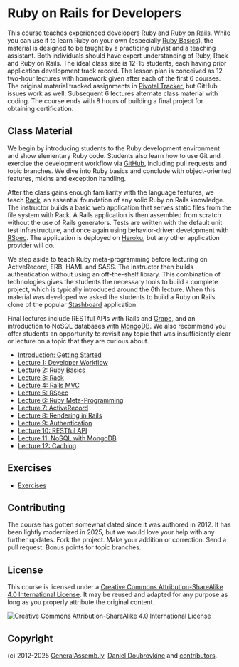 # Ruby on Rails for Developers

This course teaches experienced developers [Ruby](http://www.ruby-lang.org) and [Ruby on Rails](http://rubyonrails.org/). While you can use it to learn Ruby on your own (especially [Ruby Basics](lectures/02-ruby-basics/README.md)), the material is designed to be taught by a practicing rubyist and a teaching assistant. Both individuals should have expert understanding of Ruby, Rack and Ruby on Rails. The ideal class size is 12-15 students, each having prior application development track record. The lesson plan is conceived as 12 two-hour lectures with homework given after each of the first 6 courses. The original material tracked assignments in [Pivotal Tracker](http://pivotaltracker.com), but GitHub issues work as well. Subsequent 6 lectures alternate class material with coding. The course ends with 8 hours of building a final project for obtaining certification.

## Class Material

We begin by introducing students to the Ruby development environment and show elementary Ruby code. Students also learn how to use Git and exercise the development workflow via [GitHub](http://github.com), including pull requests and topic branches. We dive into Ruby basics and conclude with object-oriented features, mixins and exception handling.

After the class gains enough familiarity with the language features, we teach [Rack](http://rack.github.com/), an essential foundation of any solid Ruby on Rails knowledge. The instructor builds a basic web application that serves static files from the file system with Rack. A Rails application is then assembled from scratch without the use of Rails generators. Tests are written with the default unit test infrastructure, and once again using behavior-driven development with [RSpec](http://rspec.info/). The application is deployed on [Heroku](http://www.heroku.com/), but any other application provider will do.

We step aside to teach Ruby meta-programming before lecturing on ActiveRecord, ERB, HAML and SASS. The instructor then builds authentication without using an off-the-shelf library. This combination of technologies gives the students the necessary tools to build a complete project, which is typically introduced around the 6th lecture. When this material was developed we asked the students to build a Ruby on Rails clone of the popular [Stashboard](https://web.archive.org/web/20120424022711/http://www.stashboard.org/) application.

Final lectures include RESTful APIs with Rails and [Grape](https://github.com/ruby-grape/grape), and an introduction to NoSQL databases with [MongoDB](http://mongodb.org). We also recommend you offer students an opportunity to revisit any topic that was insufficiently clear or lecture on a topic that they are curious about.

* [Introduction: Getting Started](lectures/00-getting-started/README.md)
* [Lecture 1: Developer Workflow](lectures/01-developer-workflow/README.md)
* [Lecture 2: Ruby Basics](lectures/02-ruby-basics/README.md)
* [Lecture 3: Rack](lectures/03-rack/README.md)
* [Lecture 4: Rails MVC](lectures/04-rails-mvc/README.md)
* [Lecture 5: RSpec](lectures/05-rspec/README.md)
* [Lecture 6: Ruby Meta-Programming](lectures/06-ruby-meta-programming/README.md)
* [Lecture 7: ActiveRecord](lectures/07-active-record/README.md)
* [Lecture 8: Rendering in Rails](lectures/08-erb-haml-sass/README.md)
* [Lecture 9: Authentication](lectures/09-authentication/README.md)
* [Lecture 10: RESTful API](lectures/10-restful-api/README.md)
* [Lecture 11: NoSQL with MongoDB](lectures/11-nosql-with-mongodb/README.md)
* [Lecture 12: Caching](lectures/12-caching/README.md)

## Exercises

* [Exercises](class)

## Contributing

The course has gotten somewhat dated since it was authored in 2012. It has been lightly modernized in 2025, but we would love your help with any further updates. Fork the project. Make your addition or correction. Send a pull request. Bonus points for topic branches.

## License

This course is licensed under a [Creative Commons Attribution-ShareAlike 4.0 International License](https://creativecommons.org/licenses/by-sa/4.0/). It may be reused and adapted for any purpose as long as you properly attribute the original content.

![Creative Commons Attribution-ShareAlike 4.0 International License](https://licensebuttons.net/l/by-sa/4.0/88x31.png "Creative Commons Attribution-ShareAlike 4.0 International License")

## Copyright

(c) 2012-2025 [GeneralAssemb.ly](https://generalassemb.ly/ruby-on-rails-for-devs), [Daniel Doubrovkine](http://github.com/dblock) and [contributors](CONTRIBUTORS.md).

